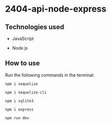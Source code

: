 # 2404-api-node-express
## Technologies used
- JavaScript

- Node js
## How to use
Run the following commands in the terminal:

```
npm i sequelize
``` 

```
npm i sequelize-cli
``` 
```
npm i sqlite3
``` 
```
npm i express
``` 
```
npm run dev
``` 
